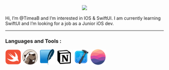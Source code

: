 <div id="header" align="center">
  <img src="https://media2.giphy.com/media/v1.Y2lkPTc5MGI3NjExenQzMTduY3VnOG1weGZ1a3VsZ295a2dlNWJkMXppc21yYzZmbjg0NyZlcD12MV9pbnRlcm5hbF9naWZfYnlfaWQmY3Q9Zw/78XCFBGOlS6keY1Bil/giphy.gif"/>
</div>

Hi, I’m @TimeaB and I’m interested in IOS & SwiftUI. I am currently learning SwiftUI and I’m looking for a job as a Junior iOS dev.

---
### Languages and Tools :
<div>
  <img src="https://github.com/devicons/devicon/blob/master/icons/swift/swift-original.svg" title="SwiftUI" alt="Swift" width="50" height="50"/>
  <img src="https://github.com/devicons/devicon/blob/master/icons/dbeaver/dbeaver-original.svg" title="DBeaver" alt="DBeaver" width="50" height="50"/>
  <img src="https://github.com/devicons/devicon/blob/master/icons/sqlite/sqlite-original.svg" title="SQLite" alt="SQLite" width="50" height="50"/>
  <img src="https://github.com/devicons/devicon/blob/master/icons/notion/notion-original.svg" title="Notion" alt="Notion" width="50" height="50"/>
  <img src="https://github.com/devicons/devicon/blob/master/icons/xcode/xcode-original.svg" title="XCode" alt="XCode" width="50" height="50"/>
  <img src="https://github.com/devicons/devicon/blob/master/icons/realm/realm-original.svg" title="Realm" alt="Realm" width="50" height="50"/>
</div>



<!---
philitingar/philitingar is a ✨ special ✨ repository because its `README.md` (this file) appears on your GitHub profile.
You can click the Preview link to take a look at your changes.
--->
